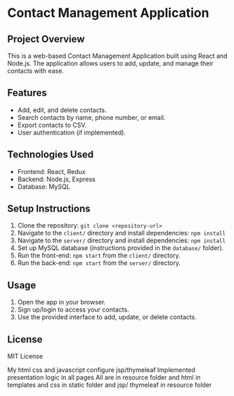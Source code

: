 # Contact Management Application

## Project Overview
This is a web-based Contact Management Application built using React and Node.js. The application allows users to add, update, and manage their contacts with ease.

## Features
- Add, edit, and delete contacts.
- Search contacts by name, phone number, or email.
- Export contacts to CSV.
- User authentication (if implemented).

## Technologies Used
- Frontend: React, Redux
- Backend: Node.js, Express
- Database: MySQL

## Setup Instructions
1. Clone the repository: `git clone <repository-url>`
2. Navigate to the `client/` directory and install dependencies: `npm install`
3. Navigate to the `server/` directory and install dependencies: `npm install`
4. Set up MySQL database (instructions provided in the `database/` folder).
5. Run the front-end: `npm start` from the `client/` directory.
6. Run the back-end: `npm start` from the `server/` directory.

## Usage
1. Open the app in your browser.
2. Sign up/login to access your contacts.
3. Use the provided interface to add, update, or delete contacts.

## License
MIT License

My html css and javascript 
configure jsp/thymeleaf
Implemented  presentation logic in all pages
All are in resource folder and html in templates and css in static folder and  jsp/ thymeleaf in resource folder
